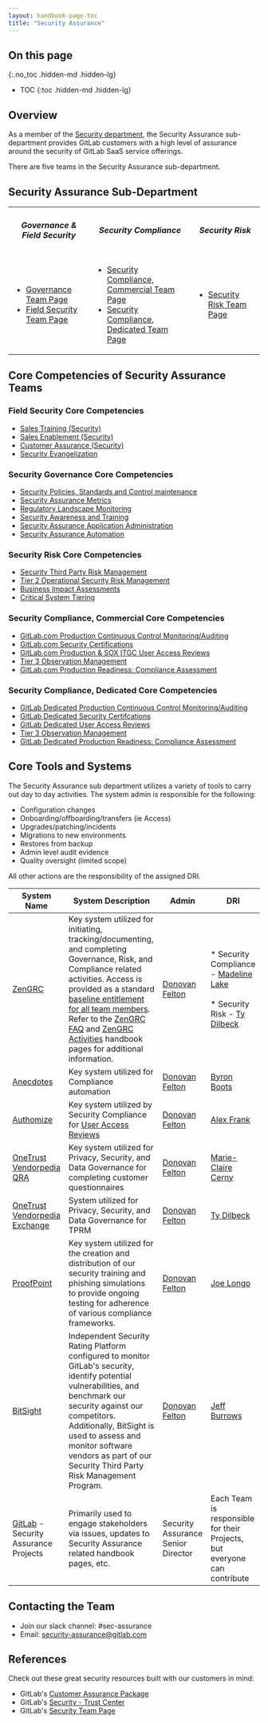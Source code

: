```yaml
---
layout: handbook-page-toc
title: "Security Assurance"
---
```


<link rel="stylesheet" type="text/css" href="/stylesheets/biztech.css" />

## On this page
{:.no_toc .hidden-md .hidden-lg}

- TOC
{:toc .hidden-md .hidden-lg}

## Overview
As a member of the [Security department](/handbook/security/#assure-the-customer), the Security Assurance sub-department provides GitLab customers with a high level of assurance around the security of GitLab SaaS service offerings.

There are five teams in the Security Assurance sub-department.

## <i id="biz-tech-icons" class="fas fa-tasks"></i>Security Assurance Sub-Department

<table id="core-competencies">
  <tr>
    <th>
        <i class="fas fa-hands-helping i-bt"></i>
        <h5>Governance & Field Security</h5>
    </th>
    <th>
        <i class="fas fa-bullseye i-bt"></i>
        <h5>Security Compliance</h5>
    </th>
    <th>
        <i class="fas fa-shield-alt i-bt"></i>
        <h5>Security Risk</h5>
    </th>
  </tr>
  <tr>
      <td>
        <ul>
            <li><a href="/handbook/security/security-assurance/governance/"> Governance Team Page </a></li>
            <li><a href="/handbook/security/security-assurance/field-security/"> Field Security Team Page </a></li>
        </ul>
      </td>
      <td>
        <ul>
            <li><a href="/handbook/security/security-assurance/security-compliance/"> Security Compliance, Commercial Team Page </a></li>
            <li><a href="/handbook/security/security-assurance/dedicated-compliance/"> Security Compliance, Dedicated Team Page </a></li>
        </ul>
      </td>
      <td>
        <ul>    
            <li><a href="/handbook/security/security-assurance/security-risk/"> Security Risk Team Page </a></li>
        </ul>
      </td>
  </tr>
</table>

## <i class="fab fa-gitlab fa-fw" style="color:rgb(107,79,187); font-size:.85em" aria-hidden="true"></i> Core Competencies of Security Assurance Teams

### Field Security Core Competencies 
* [Sales Training (Security)](/handbook/sales/onboarding/sqs-learning-objectives/)
* [Sales Enablement (Security)](/handbook/security/security-assurance/field-security/Field-Security-RFP.html)
* [Customer Assurance (Security)](/handbook/security/security-assurance/field-security/customer-security-assessment-process.html)
* [Security Evangelization](/handbook/security/security-assurance/field-security/Evangelism.html) 

### Security Governance Core Competencies 
* [Security Policies, Standards and Control maintenance](/handbook/security/controlled-document-program.html) 
* [Security Assurance Metrics](https://about.gitlab.com/handbook/security/security-assurance/governance/#security-assurance-metrics)
* [Regulatory Landscape Monitoring](https://about.gitlab.com/handbook/security/security-assurance/governance/#regulatory-and-compliance-landscape-monitoring)
* [Security Awareness and Training](/handbook/security/security-assurance/governance/sec-awareness-training.html)
* [Security Assurance Application Administration](/handbook/security/security-assurance/#core-tools-and-systems)
* [Security Assurance Automation](https://about.gitlab.com/handbook/security/security-assurance/governance/security-assurance-automation.html)

### Security Risk Core Competencies 
* [Security Third Party Risk Management](/handbook/security/security-assurance/security-risk/third-party-risk-management.html)
* [Tier 2 Operational Security Risk Management](/handbook/security/security-assurance/security-risk/storm-program/index.html)
* [Business Impact Assessments](https://about.gitlab.com/handbook/security/security-assurance/security-risk/storm-program/business-impact-analysis.html)
* [Critical System Tiering](https://about.gitlab.com/handbook/security/security-assurance/security-risk/storm-program/critical-systems.html)

### Security Compliance, Commercial Core Competencies 
* [GitLab.com Production Continuous Control Monitoring/Auditing](/handbook/security/security-assurance/security-compliance/sec-controls.html)
* [GitLab.com Security Certifications](/handbook/security/security-assurance/security-compliance/certifications.html)
* [GitLab.com Production & SOX ITGC User Access Reviews](/handbook/security/security-assurance/security-compliance/access-reviews.html)
* [Tier 3 Observation Management](/handbook/security/security-assurance/observation-management-procedure.html)
* [GitLab.com Production Readiness: Compliance Assessment](/handbook/security/security-assurance/production_readiness_compliance_assessment.html)

### Security Compliance, Dedicated Core Competencies 
* [GitLab Dedicated Production Continuous Control Monitoring/Auditing](https://docs.gitlab.com/ee/subscriptions/gitlab_dedicated/)
* [GitLab Dedicated Security Certifcations](/handbook/security/security-assurance/dedicated-compliance/certifications.html)
* [GitLab Dedicated User Access Reviews](/handbook/security/security-assurance/security-compliance/access-reviews.html)
* [Tier 3 Observation Management](/handbook/security/security-assurance/observation-management-procedure.html)
* [GitLab Dedicated Production Readiness: Compliance Assessment](/handbook/security/security-assurance/production_readiness_compliance_assessment.html)

## <i id="biz-tech-icons" class="far fa-newspaper"></i>Core Tools and Systems

The Security Assurance sub department utilizes a variety of tools to carry out day to day activities. The system admin is responsible for the following:

- Configuration changes
- Onboarding/offboarding/transfers (ie Access)
- Upgrades/patching/incidents
- Migrations to new environments
- Restores from backup
- Admin level audit evidence
- Quality oversight (limited scope)

All other actions are the responsibility of the assigned DRI. 

| System Name | System Description | Admin | DRI |
|---------|-------------|---------------|---------|
| [ZenGRC](/handbook/business-technology/tech-stack/#zengrc) | Key system utilized for initiating, tracking/documenting, and completing Governance, Risk, and Compliance related activities. Access is provided as a standard [baseline entitlement for all team members](/handbook/business-technology/team-member-enablement/onboarding-access-requests/access-requests/baseline-entitlements/#baseline-entitlements-all-gitlab-team-members). Refer to the [ZenGRC FAQ](/handbook/security/security-assurance/zg-faq.html) and [ZenGRC Activities](/handbook/security/security-assurance/zg-activities.html) handbook pages for additional information. | [Donovan Felton](https://gitlab.com/dfelton) | * Security Compliance - [Madeline Lake](https://gitlab.com/madlake) <br><br> * Security Risk - [Ty Dilbeck](https://gitlab.com/tdilbeck) |
| [Anecdotes](https://www.anecdotes.ai/)  | Key system utilized for Compliance automation | [Donovan Felton](https://gitlab.com/dfelton) | [Byron Boots](https://gitlab.com/byronboots) |
| [Authomize](https://www.authomize.com/) | Key system utilized by Security Compliance for [User Access Reviews](/handbook/security/security-assurance/security-compliance/access-reviews.html) | [Donovan Felton](https://gitlab.com/dfelton) | [Alex Frank](https://gitlab.com/alexfrank09) |
| [OneTrust Vendorpedia QRA](/handbook/business-technology/tech-stack/#onetrust) | Key system utilized for Privacy, Security, and Data Governance for completing customer questionnaires | [Donovan Felton](https://gitlab.com/dfelton) | [Marie-Claire Cerny](https://gitlab.com/marieclairecerny) |
| [OneTrust Vendorpedia Exchange](/handbook/business-technology/tech-stack/#onetrust) | System utilized for Privacy, Security, and Data Governance for TPRM | [Donovan Felton](https://gitlab.com/dfelton) | [Ty Dilbeck](https://gitlab.com/tdilbeck) |
| [ProofPoint](/handbook/business-technology/tech-stack/#proofpoint) | Key system utilized for the creation and distribution of our security training and phishing simulations to provide ongoing testing for adherence of various compliance frameworks. | [Donovan Felton](https://gitlab.com/dfelton) | [Joe Longo](https://gitlab.com/jlongo_gitlab) |
| [BitSight](/handbook/security/security-assurance/field-security/independent_security_assurance.html) | Independent Security Rating Platform configured to monitor GitLab's security, identify potential vulnerabilities, and benchmark our security against our competitors. Additionally, BitSight is used to assess and monitor software vendors as part of our Security Third Party Risk Management Program. | [Donovan Felton](https://gitlab.com/dfelton) | [Jeff Burrows](https://gitlab.com/jburrows001) |
| [GitLab](/handbook/business-technology/tech-stack/#gitlab) - Security Assurance Projects | Primarily used to engage stakeholders via issues, updates to Security Assurance related handbook pages, etc. | Security Assurance Senior Director | Each Team is responsible for their Projects, but everyone can contribute |

## <i id="biz-tech-icons" class="fas fa-users"></i>Contacting the Team

* Join our slack channel: #sec-assurance
* Email: <security-assurance@gitlab.com>

## <i class="fas fa-book" style="color:rgb(110,73,203)" aria-hidden="true"></i> References

Check out these great security resources built with our customers in mind: 

* GitLab's [Customer Assurance Package](https://about.gitlab.com/security/cap/)
* GitLab's [Security - Trust Center](https://about.gitlab.com/security/)
* GitLab's [Security Team Page](/handbook/security/) 

